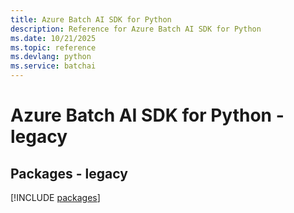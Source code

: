 ```yaml
---
title: Azure Batch AI SDK for Python
description: Reference for Azure Batch AI SDK for Python
ms.date: 10/21/2025
ms.topic: reference
ms.devlang: python
ms.service: batchai
---
```

# Azure Batch AI SDK for Python - legacy
## Packages - legacy
[!INCLUDE [packages](batch-ai-index.md)]
